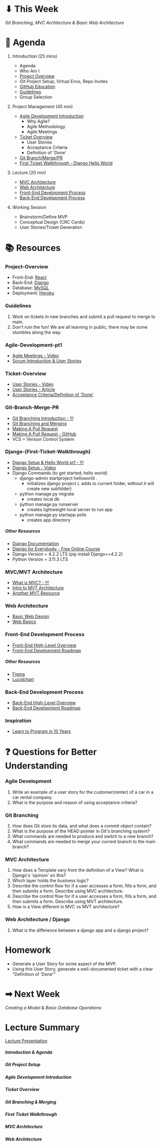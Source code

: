 # ⬇ This Week
_Git Branching, MVC Architecture & Basic Web Architecture_

# 📖 Agenda
1. Introduction (25 mins)
   * Agenda
   * Who Am I
   * [Project Overview](#project-overview)
   * Git Project Setup, Virtual Envs, Repo Invites
   * [GitHub Education](https://education.github.com)
   * [Guidelines](#guidelines)
   * Group Selection

 2. Project Management (45 min)
    * [Agile Development Introduction](#agile-development-pt1)
      * Why Agile?
      * Agile Methodology
      * Agile Meetings
    * [Ticket Overview](#ticket-overview)
      * User Stories
      * Acceptance Criteria
      * Definition of 'Done'
    * [Git Branch/Merge/PR](#git-branch-merge-pr)
    * [First Ticket Walkthrough - Django Hello World](#django-first-ticket-walkthrough)

  3. Lecture (20 min)
     * [MVC Architecture](#mvcmvt-architecture)
     * [Web Architecture](#web-architecture)
     * [Front-End Development Process]()
     * [Back-End Development Process]()
    
  4. Working Session
     * Brainstorm/Define MVP
     * Conceptual Design (CRC Cards)
     * User Stories/Ticket Generation

# 📚 Resources
### Project-Overview
* Front-End: [React](https://gist.github.com/tkrotoff/b1caa4c3a185629299ec234d2314e190)
* Back-End: [Django](https://www.youtube.com/watch?v=S9JcI254DZI&t=186s)
* Database: [MySQL](https://www.youtube.com/watch?v=fWC5tP9hDms)
* Deployment: [Heroku](https://www.heroku.com)

### Guidelines
1. Work on tickets in new branches and submit a pull request to merge to main.
2. Don't ruin the fun! We are all learning in public, there may be some stumbles along the way.

### Agile-Development-pt1
* [Agile Meetings - Video](https://www.youtube.com/watch?v=VW0Sn_ZKumg)
* [Scrum Introduction & User Stories](https://www.youtube.com/watch?v=9TycLR0TqFA)

### Ticket-Overview
* [User Stories - Video](https://www.youtube.com/watch?v=MQzS30PtsiM)
* [User Stories - Article](https://www.atlassian.com/agile/project-management/user-stories)
* [Acceptance Criteria/Definition of 'Done'](https://www.productplan.com/glossary/acceptance-criteria/#:~:text=In%20Agile%2C%20acceptance%20criteria%20refer,consider%20the%20user%20story%20finished.)

### Git-Branch-Merge-PR
* [Git Branching Introduction - !!!](https://git-scm.com/book/en/v2/Git-Branching-Branches-in-a-Nutshell)
* [Git Branching and Merging](https://git-scm.com/book/en/v2/Git-Branching-Basic-Branching-and-Merging)
* [Making A Pull Request](https://www.atlassian.com/git/tutorials/making-a-pull-request)
* [Making A Pull Request - GitHub](https://docs.github.com/en/pull-requests/collaborating-with-pull-requests/proposing-changes-to-your-work-with-pull-requests/about-pull-requests)
* VCS = Version Control System

### Django-(First-Ticket-Walkthrough)
* [Django Setup & Hello World pt1 - !!!](https://docs.djangoproject.com/en/4.2/intro/tutorial01/)
* [Django Setup - Video](https://www.youtube.com/watch?v=HBE4K1Xu9us&t=354s)
* Django Commands (to get started; hello world)
  * django-admin startproject helloworld .
    * initializes django project (. adds to current folder, without it will create new subfolder)
  * python manage.py migrate
    * creates local db
  * python manage.py runserver
    * creates lightweight local server to run app
  * python manage.py startapp polls
    * creates app directory
##### Other Resources
* [Django Documentation](https://docs.djangoproject.com/en/4.2/)
* [Django for Everybody - Free Online Course](https://youtu.be/o0XbHvKxw7Y)
* Django Version = 4.2.2 LTS (pip install Django==4.2.2)
* Python Version = 3.11.3 LTS

### MVC/MVT Architecture
* [What is MVC? - !!!](https://www.interserver.net/tips/kb/mvc-advantages-disadvantages-mvc/)
* [Intro to MVT Architecture](https://data-flair.training/blogs/django-architecture/amp/)
* [Another MVT Resource](https://medium.com/shecodeafrica/understanding-the-mvc-pattern-in-django-edda05b9f43f)

### Web Architecture
* [Basic Web Design](https://www.edrawsoft.com/website-system-design.html)
* [Web Basics](https://developer.mozilla.org/en-US/docs/Learn/Getting_started_with_the_web/How_the_Web_works)

### Front-End Development Process
* [Front-End High-Level Overview](https://i-verve.com/blog/front-end-design-development)
* [Front-End Development Roadmap](https://roadmap.sh/frontend)

##### Other Resources
* [Figma](https://www.figma.com)
* [Lucidchart](https://www.lucidchart.com/pages/)

### Back-End Development Process
* [Back-End High-Level Overview](https://ddi-dev.com/blog/programming/backend-development-key-languages-technologies-features-in-2020/)
* [Back-End Development Roadmap](https://roadmap.sh/backend)

### Inspiration
* [Learn to Program in 10 Years](https://norvig.com/21-days.html)

# ❓ Questions for Better Understanding
### Agile Development
1. Write an example of a user story for the customer(renter) of a car in a car rental company.
2. What is the purpose and reason of using acceptance criteria?

### Git Branching
1. How does Git store its data, and what does a commit object contain?
2. What is the purpose of the HEAD pointer in Git's branching system?
3. What commands are needed to produce and switch to a new branch?
4. What commands are needed to merge your current branch to the main branch?

### MVC Architecture
1. How does a Template vary from the definition of a View? What is Django's 'opinion' on this?
2. Which layer holds the business logic?
3. Describe the control flow for if a user accesses a form, fills a form, and then submits a form. Describe using MVC architecture.
4. Describe the control flow for if a user accesses a form, fills a form, and then submits a form. Describe using MVT architecture.
5. How is a View different in MVC vs MVT architecture?

### Web Architecture / Django
1. What is the difference between a django app and a django project?

# Homework
* Generate a User Story for some aspect of the MVP.
* Using this User Story, generate a well-documented ticket with a clear "Definition of 'Done'"

# ➡ Next Week
_Creating a Model & Basic Database Operations_

# Lecture Summary
[Lecture Presentation](https://docs.google.com/presentation/d/1_gjG6ElZ7lMB6ZUCQbVMFIP8YyGzoeEoH1y50qJ-xY4/edit?usp=sharing)

##### Introduction & Agenda
##### Git Project Setup
##### Agile Development Introduction 
##### Ticket Overview
##### Git Branching & Merging
##### First Ticket Walkthrough
##### MVC Architecture
##### Web Architecture
